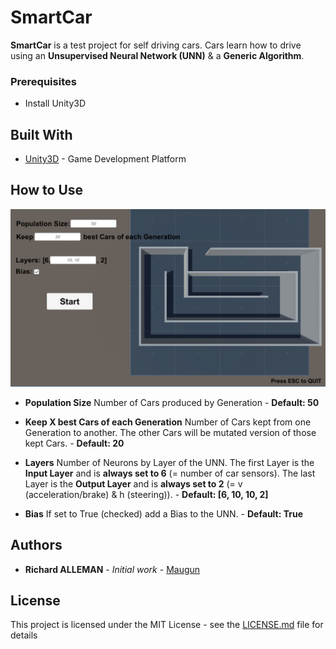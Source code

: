 # SmartCar

**SmartCar** is a test project for self driving cars. Cars learn how to drive using an **Unsupervised Neural Network (UNN)** & a **Generic Algorithm**.

### Prerequisites

* Install Unity3D

## Built With

* [Unity3D](https://unity3d.com/) - Game Development Platform

## How to Use

![alt Config Screen](https://raw.githubusercontent.com/Maugun/smartCar/master/Samples/Config_Screen.PNG)

* **Population Size** Number of Cars produced by Generation - **Default: 50**
* **Keep X best Cars of each Generation** Number of Cars kept from one Generation to another. The other Cars will be mutated version of those kept Cars. - **Default: 20**

* **Layers** Number of Neurons by Layer of the UNN. The first Layer is the **Input Layer** and is **always set to 6** (= number of car sensors). The last Layer is the **Output Layer** and is **always set to 2** (= v (acceleration/brake) & h (steering)). - **Default: [6, 10, 10, 2]**
* **Bias** If set to True (checked) add a Bias to the UNN. - **Default: True**

## Authors

* **Richard ALLEMAN** - *Initial work* - [Maugun](https://github.com/Maugun)

## License

This project is licensed under the MIT License - see the [LICENSE.md](LICENSE.md) file for details
